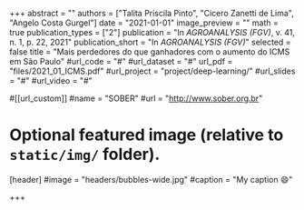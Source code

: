 +++
abstract = ""
authors = ["Talita Priscila Pinto", "Cicero Zanetti de Lima", "Angelo Costa Gurgel"]
date = "2021-01-01"
image_preview = ""
math = true
publication_types = ["2"]
publication = "In *AGROANALYSIS (FGV)*, v. 41, n. 1, p. 22, 2021"
publication_short = "In *AGROANALYSIS (FGV)*"
selected = false
title = "Mais perdedores do que ganhadores com o aumento do ICMS em São Paulo"
#url_code = "#"
#url_dataset = "#"
url_pdf = "files/2021_01_ICMS.pdf"
#url_project = "project/deep-learning/"
#url_slides = "#"
#url_video = "#"

#[[url_custom]]
#name = "SOBER"
#url = "http://www.sober.org.br"

# Optional featured image (relative to `static/img/` folder).
[header]
#image = "headers/bubbles-wide.jpg"
#caption = "My caption :smile:"

+++
